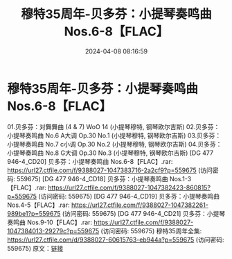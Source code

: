 ﻿---
title: 穆特35周年-贝多芬：小提琴奏鸣曲Nos.6-8【FLAC】
date: 2024-04-08 08:16:59
categories: 古典音乐、新世纪、纯音雅乐
tags: 纯音雅乐
---
# 穆特35周年-贝多芬：小提琴奏鸣曲Nos.6-8【FLAC】

01.贝多芬：对舞舞曲 (4 & 7) WoO 14
(小提琴穆特, 钢琴欧尔吉斯)
02.贝多芬：小提琴奏鸣曲 No.6 A大调 Op.30 No.1 (小提琴穆特, 钢琴欧尔吉斯)
03.贝多芬：小提琴奏鸣曲 No.7 c小调 Op.30 No.2 (小提琴穆特, 钢琴欧尔吉斯)
04.贝多芬：小提琴奏鸣曲 No.8 G大调 Op.30 No.3 (小提琴穆特, 钢琴欧尔吉斯)
[DG 477 946-4_CD20] 贝多芬：小提琴奏鸣曲 Nos.6-8【FLAC】.rar: https://url27.ctfile.com/f/9388027-1047383716-2a2cf9?p=559675
(访问密码: 559675)
[DG 477 946-4_CD18] 贝多芬：小提琴奏鸣曲 Nos.1-3【FLAC】.rar: https://url27.ctfile.com/f/9388027-1047382423-860815?p=559675
(访问密码: 559675)
[DG 477 946-4_CD19] 贝多芬：小提琴奏鸣曲 Nos.4-5【FLAC】.rar: https://url27.ctfile.com/f/9388027-1047382261-989be1?p=559675
(访问密码: 559675)
[DG 477 946-4_CD21] 贝多芬：小提琴奏鸣曲 Nos.9-10【FLAC】.rar: https://url27.ctfile.com/f/9388027-1047384013-29279c?p=559675
(访问密码: 559675)
穆特35周年全集: https://url27.ctfile.com/d/9388027-60615763-eb944a?p=559675
(访问密码: 559675)
原文：[链接](https://blog.sina.com.cn/s/blog_1647c7e760103151q.html)